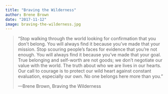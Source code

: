 ```yaml
---
title: "Braving the Wilderness"
author: Brene Brown
date: "2017-11-12"
image: braving-the-wilderness.jpg
---
```


> “Stop walking through the world looking for confirmation that you don't belong. You will always find it because you’ve made that your mission. Stop scouring people’s faces for evidence that you’re not enough. You will always find it because you’ve made that your goal. True belonging and self-worth are not goods; we don’t negotiate our value with the world. The truth about who we are lives in our hearts. Our call to courage is to protect our wild heart against constant evaluation, especially our own. No one belongs here more than you.”
>
> —Brene Brown, Braving the Wilderness

